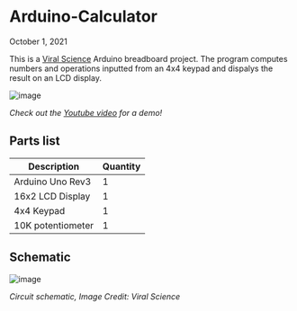# Arduino-Calculator

October 1, 2021

This is a [Viral Science](https://www.viralsciencecreativity.com/post/arduino-calculator-display) Arduino breadboard project. The program computes numbers and operations inputted from an 4x4 keypad and dispalys the result on an LCD display.

![image](https://user-images.githubusercontent.com/93152842/190874628-1954c7fa-b3cc-482e-a86b-e90a5c712c04.png)

*Check out the [Youtube video](https://youtu.be/343gODinROg) for a demo!*

## Parts list
|Description | Quantity |
|-|-|
|Arduino Uno Rev3 | 1 |
| 16x2 LCD Display | 1 |
| 4x4 Keypad | 1 |
| 10K potentiometer | 1 |

## Schematic
![image](https://user-images.githubusercontent.com/93152842/190874682-bacdb437-14e2-4d08-a116-2e0f9dddf43f.png)

*Circuit schematic, Image Credit: Viral Science*
